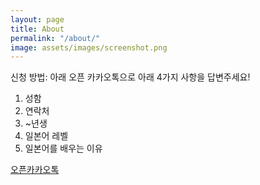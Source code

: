```yaml
---
layout: page
title: About
permalink: "/about/"
image: assets/images/screenshot.png
---
```


신청 방법: 아래 오픈 카카오톡으로 아래 4가지 사항을 답변주세요!<br>
1) 성함<br>
2) 연락처<br>
3) ~년생<br>
4) 일본어 레벨<br>
5) 일본어를 배우는 이유<br>


[ 오픈카카오톡 ](https://open.kakao.com/o/gLvCe2ef)
